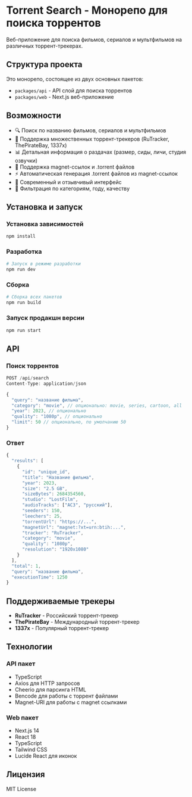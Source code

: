 # Torrent Search - Монорепо для поиска торрентов

Веб-приложение для поиска фильмов, сериалов и мультфильмов на различных торрент-трекерах.

## Структура проекта

Это монорепо, состоящее из двух основных пакетов:

- `packages/api` - API слой для поиска торрентов
- `packages/web` - Next.js веб-приложение

## Возможности

- 🔍 Поиск по названию фильмов, сериалов и мультфильмов
- 🎯 Поддержка множественных торрент-трекеров (RuTracker, ThePirateBay, 1337x)
- 📊 Детальная информация о раздачах (размер, сиды, личи, студия озвучки)
- 🧲 Поддержка magnet-ссылок и .torrent файлов
- ⚡ Автоматическая генерация .torrent файлов из magnet-ссылок
- 🎨 Современный и отзывчивый интерфейс
- 🔧 Фильтрация по категориям, году, качеству

## Установка и запуск

### Установка зависимостей

```bash
npm install
```

### Разработка

```bash
# Запуск в режиме разработки
npm run dev
```

### Сборка

```bash
# Сборка всех пакетов
npm run build
```

### Запуск продакшн версии

```bash
npm run start
```

## API

### Поиск торрентов

```typescript
POST /api/search
Content-Type: application/json

{
  "query": "название фильма",
  "category": "movie", // опционально: movie, series, cartoon, all
  "year": 2023, // опционально
  "quality": "1080p", // опционально
  "limit": 50 // опционально, по умолчанию 50
}
```

### Ответ

```typescript
{
  "results": [
    {
      "id": "unique_id",
      "title": "Название фильма",
      "year": 2023,
      "size": "2.5 GB",
      "sizeBytes": 2684354560,
      "studio": "LostFilm",
      "audioTracks": ["AC3", "русский"],
      "seeders": 150,
      "leechers": 25,
      "torrentUrl": "https://...",
      "magnetUrl": "magnet:?xt=urn:btih:...",
      "tracker": "RuTracker",
      "category": "movie",
      "quality": "1080p",
      "resolution": "1920x1080"
    }
  ],
  "total": 1,
  "query": "название фильма",
  "executionTime": 1250
}
```

## Поддерживаемые трекеры

- **RuTracker** - Российский торрент-трекер
- **ThePirateBay** - Международный торрент-трекер
- **1337x** - Популярный торрент-трекер

## Технологии

### API пакет
- TypeScript
- Axios для HTTP запросов
- Cheerio для парсинга HTML
- Bencode для работы с торрент файлами
- Magnet-URI для работы с magnet ссылками

### Web пакет
- Next.js 14
- React 18
- TypeScript
- Tailwind CSS
- Lucide React для иконок

## Лицензия

MIT License